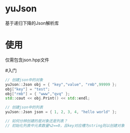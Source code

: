 # yuJson
基于递归下降的Json解析库

# 使用
仅需包含json.hpp文件

#入门
```C++
// 创建json中的对象
yuJson::Json obj = { "key","value", "rmb",99999 };
obj["key"] = "test";
obj["rmb"] = { "www","qvq" };
std::cout << obj.Print() << std::endl;

// 创建json中的列表
yuJson::Json json = { 1, 2, 3, 4, "hello world" };

// 如何分辨创建的是对象还是列表？
// 初始化列表中元素数量%2==0，且key对应槽为string则以创建对象

```

